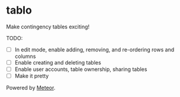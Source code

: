 tablo
=====

Make contingency tables exciting!

TODO:
- [ ] In edit mode, enable adding, removing, and re-ordering rows and columns
- [ ] Enable creating and deleting tables
- [ ] Enable user accounts, table ownership, sharing tables
- [ ] Make it pretty

Powered by [Meteor](http://meteor.com/).
